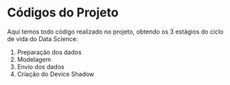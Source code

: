 # Códigos do Projeto

Aqui temos todo código realizado no projeto, obtendo os 3 estágios do ciclo de vida do Data Science:

1. Preparação dos dados
2. Modelagem
3. Envio dos dados
4. Criação do Device Shadow
